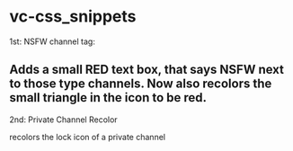 # vc-css_snippets

1st: NSFW channel tag:

Adds a small RED text box, that says NSFW next to those type channels. Now also recolors the small triangle in the icon to be red.
----
2nd: Private Channel Recolor

recolors the lock icon of a private channel

